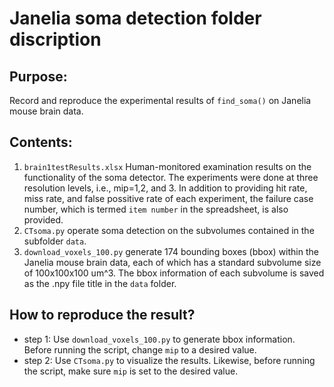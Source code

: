 # Janelia soma detection folder discription
## Purpose:
Record and reproduce the experimental results of ```find_soma()``` on Janelia mouse brain data.
## Contents:
1. ```brain1testResults.xlsx``` Human-monitored examination results on the functionality of the soma detector. The experiments were done at three resolution levels, i.e., mip=1,2, and 3. In addition to providing hit rate, miss rate, and false possitive rate of each experiment, the failure case number, which is termed ```item number``` in the spreadsheet, is also provided.
2. ```CTsoma.py``` operate soma detection on the subvolumes contained in the subfolder ```data```.
3. ```download_voxels_100.py``` generate 174 bounding boxes (bbox) within the Janelia mouse brain data, each of which has a standard subvolume size of 100x100x100 um^3. The bbox information of each subvolume is saved as the .npy file title in the ```data``` folder.
## How to reproduce the result?
- step 1: Use ```download_voxels_100.py``` to generate bbox information. Before running the script, change ```mip``` to a desired value.
- step 2: Use ```CTsoma.py``` to visualize the results. Likewise, before running the script, make sure ```mip``` is set to the desired value.
